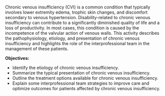 Chronic venous insufficiency (CVI) is a common condition that typically involves lower extremity edema, trophic skin changes, and discomfort secondary to venous hypertension. Disability-related to chronic venous insufficiency can contribute to a significantly diminished quality of life and a loss of productivity. In most cases, this condition is caused by the incompetence of the valvular action of venous walls. This activity describes the pathophysiology, etiology, and presentation of chronic venous insufficiency and highlights the role of the interprofessional team in the management of these patients.

**Objectives:**
- Identify the etiology of chronic venous insufficiency.
- Summarize the typical presentation of chronic venous insufficiency.
- Outline the treatment options available for chronic venous insufficiency.
- Explain some interprofessional team strategies to improve care and optimize outcomes for patients affected by chronic venous insufficiency.